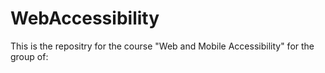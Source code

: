 # WebAccessibility
This is the repositry for the course "Web and Mobile Accessibility" for the group of:
